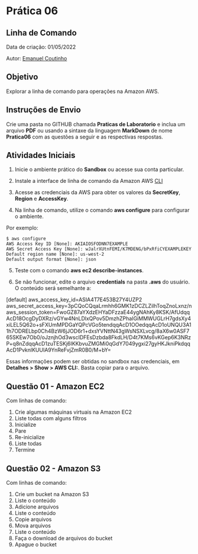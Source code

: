 # Prática 06

## Linha de Comando

Data de criação: 01/05/2022

Autor: [Emanuel Coutinho](https://github.com/emanuelcoutinho)

## Objetivo
Explorar a linha de comando para operações na Amazon AWS.

## Instruções de Envio

Crie uma pasta no GITHUB chamada **Praticas de Laboratorio** e inclua um arquivo **PDF** ou usando a sintaxe da linguagem **MarkDown** de nome **Pratica06** com as questões a seguir e as respectivas respostas.

## Atividades Iniciais

1. Inicie o ambiente prático do **Sandbox** ou acesse sua conta particular.

2. Instale a interface de linha de comando da Amazon AWS [CLI](https://aws.amazon.com/pt/cli/)

3. Acesse as credenciais da AWS para obter os valores da **SecretKey**, **Region** e **AccessKey**.

4. Na linha de comando, utilize o comando **aws configure** para configurar o ambiente.

Por exemplo:
	
	$ aws configure
	AWS Access Key ID [None]: AKIAIOSFODNN7EXAMPLE
	AWS Secret Access Key [None]: wJalrXUtnFEMI/K7MDENG/bPxRfiCYEXAMPLEKEY
	Default region name [None]: us-west-2
	Default output format [None]: json

5. Teste com o comando **aws ec2 describe-instances**.

5. Se não funcionar, edite o arquivo **credentials** na pasta **.aws** do usuário. O conteúdo será semelhante a:
	
[default]
	aws_access_key_id=ASIA4T7E453B27Y4UZP2
	aws_secret_access_key=3pCQoCQqaLrmhh6GMK1zDCZLZilhToqZnoLxnz/n
aws_session_token=FwoGZ87aYXdzEHYaDFzzaE44ygNAhKy8KSK/AfUdqqAcD18OcgDyDXRz/vGYw4NnLDlxQPov5DmzhZPhaIGiMMWUGLrH7gdsXy4xiLEL5Q62o+sFXUmMPDGaYQPcVGo5tendqqAcD1OOedqqAcD1oUNQU3A11h7ODRELbp0Ch4BzW6jJOD6r1+dxsYVNttN43gWsNSXLvcg/8aX6w0ASF765SKEw7Ob0/oJznjhOd3wscIDFEsDzbda8FkdLH/D4t7KMs6vKGep6K3NRzP+q8nZdqqAcD1zuTESKj6IKKbvuZMGMi0qGdY7049ygxi27gyHKJkniPkdqqAcD1PvknlKUUIA9YnReFvjZmR0B0/M+bY=


Essas informações podem ser obtidas no sandbox nas credenciais, em **Detalhes > Show > AWS CLI:**. Basta copiar para o arquivo.


## Questão 01 - Amazon EC2

Com linhas de comando:

1. Crie algumas máquinas virtuais na Amazon EC2
2. Liste todas com alguns filtros
3. Inicialize
4. Pare
5. Re-inicialize
6. Liste todas
7. Termine

## Questão 02 - Amazon S3

Com linhas de comando:

1. Crie um bucket na Amazon S3
2. Liste o conteúdo
3. Adicione arquivos
4. Liste o conteúdo
5. Copie arquivos
6. Mova arquivos
7. Liste o conteúdo
8. Faça o download de arquivos do bucket
9. Apague o bucket





